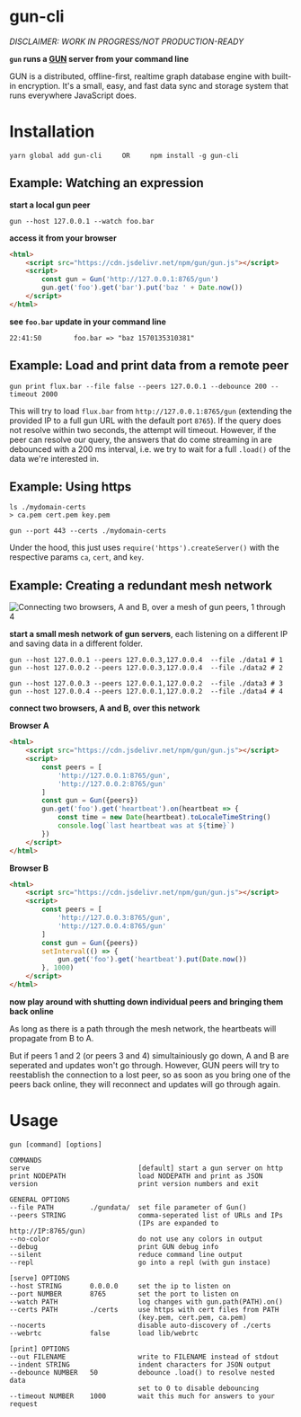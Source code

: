 # gun-cli

*DISCLAIMER: WORK IN PROGRESS/NOT PRODUCTION-READY*

**`gun` runs a [GUN](https://gun.eco) server from your command line**

GUN is a distributed, offline-first, realtime graph database engine 
with built-in encryption. It's a small, easy, and fast data sync and 
storage system that runs everywhere JavaScript does. 


# Installation

	yarn global add gun-cli     OR     npm install -g gun-cli


## Example: Watching an expression

**start a local gun peer**

```console
gun --host 127.0.0.1 --watch foo.bar
```

**access it from your browser**

```html
<html>
	<script src="https://cdn.jsdelivr.net/npm/gun/gun.js"></script>
	<script>
		const gun = Gun('http://127.0.0.1:8765/gun')
		gun.get('foo').get('bar').put('baz ' + Date.now())
	</script>
</html>
```

**see `foo.bar` update in your command line**

```console
22:41:50        foo.bar => "baz 1570135310381"
```

## Example: Load and print data from a remote peer

```console
gun print flux.bar --file false --peers 127.0.0.1 --debounce 200 --timeout 2000
```

This will try to load `flux.bar` from `http://127.0.0.1:8765/gun` (extending the provided 
IP to a full gun URL with the default port `8765`). If the query does not resolve within 
two seconds, the attempt will timeout. However, if the peer can resolve our query, the 
answers that do come streaming in are debounced with a 200 ms interval, i.e. we try to 
wait for a full `.load()` of the data we're interested in. 

## Example: Using https

```console
ls ./mydomain-certs
> ca.pem cert.pem key.pem

gun --port 443 --certs ./mydomain-certs
```

Under the hood, this just uses `require('https').createServer()` with the respective 
params `ca`, `cert`, and `key`. 


## Example: Creating a redundant mesh network

![Connecting two browsers, A and B, over a mesh of gun peers, 1 through 4](https://skiqh.github.io/gun-cli/img/mesh-network.svg)

**start a small mesh network of gun servers**, each listening on a different IP and saving data in a different folder.

```console
gun --host 127.0.0.1 --peers 127.0.0.3,127.0.0.4  --file ./data1 # 1
gun --host 127.0.0.2 --peers 127.0.0.3,127.0.0.4  --file ./data2 # 2

gun --host 127.0.0.3 --peers 127.0.0.1,127.0.0.2  --file ./data3 # 3
gun --host 127.0.0.4 --peers 127.0.0.1,127.0.0.2  --file ./data4 # 4
```

**connect two browsers, A and B, over this network**

**Browser A**
```html
<html>
	<script src="https://cdn.jsdelivr.net/npm/gun/gun.js"></script>
	<script>
		const peers = [
			'http://127.0.0.1:8765/gun',
			'http://127.0.0.2:8765/gun'
		]
		const gun = Gun({peers})
		gun.get('foo').get('heartbeat').on(heartbeat => {
			const time = new Date(heartbeat).toLocaleTimeString()
			console.log(`last heartbeat was at ${time}`)
		})
	</script>
</html>
```

**Browser B**

```html
<html>
	<script src="https://cdn.jsdelivr.net/npm/gun/gun.js"></script>
	<script>
		const peers = [
			'http://127.0.0.3:8765/gun',
			'http://127.0.0.4:8765/gun'
		]
		const gun = Gun({peers})
		setInterval(() => {
			gun.get('foo').get('heartbeat').put(Date.now())
		}, 1000)
	</script>
</html>
```

**now play around with shutting down individual peers and bringing them back online**

As long as there is a path through the mesh network, the heartbeats will propagate from B to A. 

But if peers 1 and 2 (or peers 3 and 4) simultainiously go down, A and B are seperated 
and updates won't go through. However, GUN peers will try to reestablish the connection 
to a lost peer, so as soon as you bring one of the peers back online, they will reconnect 
and updates will go through again. 



# Usage

```
gun [command] [options]

COMMANDS
serve                           [default] start a gun server on http
print NODEPATH                  load NODEPATH and print as JSON
version                         print version numbers and exit

GENERAL OPTIONS
--file PATH         ./gundata/  set file parameter of Gun()
--peers STRING                  comma-seperated list of URLs and IPs
                                (IPs are expanded to http://IP:8765/gun)
--no-color                      do not use any colors in output
--debug                         print GUN debug info
--silent                        reduce command line output
--repl                          go into a repl (with gun instace)

[serve] OPTIONS
--host STRING       0.0.0.0     set the ip to listen on
--port NUMBER       8765        set the port to listen on
--watch PATH                    log changes with gun.path(PATH).on()
--certs PATH        ./certs     use https with cert files from PATH
                                (key.pem, cert.pem, ca.pem)
--nocerts                       disable auto-discovery of ./certs
--webrtc            false       load lib/webrtc

[print] OPTIONS
--out FILENAME                  write to FILENAME instead of stdout
--indent STRING                 indent characters for JSON output
--debounce NUMBER   50          debounce .load() to resolve nested data
                                set to 0 to disable debouncing
--timeout NUMBER    1000        wait this much for answers to your request
```
